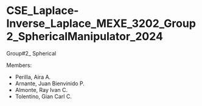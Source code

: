 # CSE_Laplace-Inverse_Laplace_MEXE_3202_Group2_SphericalManipulator_2024

Group#2_ Spherical

Members:
 - Perilla, Aira A.
 - Arnante, Juan Bienvinido P.
 - Almonte, Ray Ivan C.
 - Tolentino, Gian Carl C.
